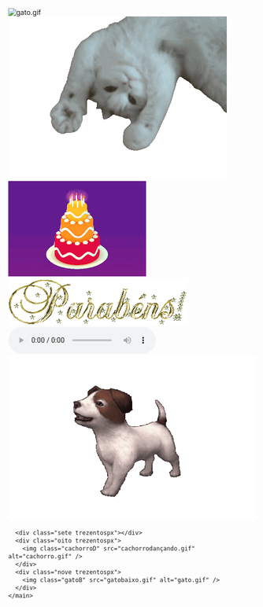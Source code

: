 <!DOCTYPE html>
<html lang="pt-br">
  <head>
    <meta charset="UTF-8" />
    <meta http-equiv="X-UA-Compatible" content="IE=edge" />
    <meta name="viewport" content="width=device-width, initial-scale=1.0" />
    <title>Feliz Aniversario</title>
    <link rel="stylesheet" href="reset.css" />
    <link rel="stylesheet" href="style.css" />
  </head>
  <body>
    <main>
      <div class="um trezentospx">
        <img class="gatoD" src="gatodançando.gif" alt="gato.gif" />
      </div>
      <div class="dois trezentospx"></div>
      <div class="tres trezentospx">
        <img class="gatoC" src="gatocima.gif" alt="gato.gif" />
      </div>
      <div class="quatro trezentospx"></div>
      <div class="cinco trezentospx">
        <img class="bolo" src="Bolo girando.gif" alt="bologirando.gif" />
        <img class="parabens" src="parabens.gif" alt="parabens.gif" />
        <audio preload="metadata" controls class="audio">
          <source src="Parabens.mp3" type="audio/mp3" />
        </audio>
      </div>
      <div class="seis bloco20x20 trezentospx">
        <img
          class="cachorroL"
          src="cachorrolatindo.gif"
          alt="cachorrolatindo.gif"
        />
      </div>

      <div class="sete trezentospx"></div>
      <div class="oito trezentospx">
        <img class="cachorroD" src="cachorrodançando.gif" alt="cachorro.gif" />
      </div>
      <div class="nove trezentospx">
        <img class="gatoB" src="gatobaixo.gif" alt="gato.gif" />
      </div>
    </main>
  </body>
</html>
